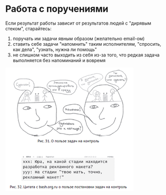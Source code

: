 # Работа с поручениями
Если результат работы зависит от результатов людей с "дирявым стеком", старайтесь:

1. поручать им задачи явным образом (желательно email-ом)
2. ставить себе задачи "напомнить" таким исполнителям, "спросить, как дела", "узнать, нужна ли помощь"
3. не слишком часто выходить из себя из-за того, что редкая задача выполняется без напоминаний и вовремя

![delegation](img/delegation.png)
